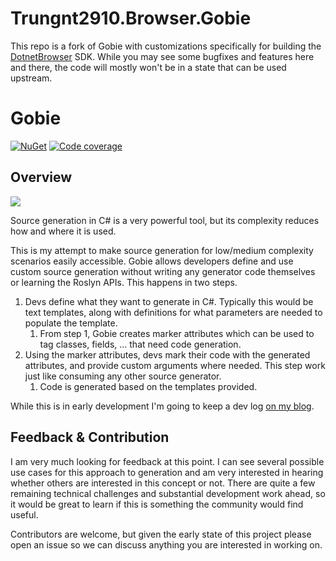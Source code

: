 # Trungnt2910.Browser.Gobie

This repo is a fork of Gobie with customizations specifically for building the [DotnetBrowser](https://github.com/trungnt2910/DotnetBrowser) SDK. While you may see some bugfixes and features here and there, the code will mostly won't be in a state that can be used upstream.

# Gobie

[![NuGet](https://shields.io/nuget/v/Gobie.svg)](https://www.nuget.org/packages/Gobie/)
[![Code coverage](https://codecov.io/gh/GobieGenerator/Gobie/branch/main/graph/badge.svg)](https://codecov.io/gh/GobieGenerator/Gobie)
 
## Overview
 
![](docs/images/gobie-simple-demo.gif)  

Source generation in C# is a very powerful tool, but its complexity reduces how and where it is used. 

This is my attempt to make source generation for low/medium complexity scenarios easily accessible. Gobie allows developers define and use custom source generation without writing any generator code themselves or learning the Roslyn APIs. This happens in two steps. 
1. Devs define what they want to generate in C#. Typically this would be text templates, along with definitions for what parameters are needed to populate the template.
    1. From step 1, Gobie creates marker attributes which can be used to tag classes, fields, ... that need code generation.
2. Using the marker attributes, devs mark their code with the generated attributes, and provide custom arguments where needed. This step work just like consuming any other source generator.
    1. Code is generated based on the templates provided.

While this is in early development I'm going to keep a dev log [on my blog](https://mjconrad.com/).

## Feedback & Contribution

I am very much looking for feedback at this point. I can see several possible use cases for this approach to generation and am very interested in hearing whether others are interested in this concept or not. There are quite a few remaining technical challenges and substantial development work ahead, so it would be great to learn if this is something the community would find useful. 

Contributors are welcome, but given the early state of this project please open an issue so we can discuss anything you are interested in working on.
